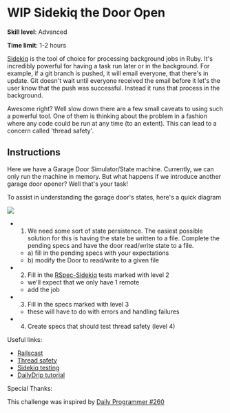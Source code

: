 # WIP Sidekiq the Door Open

**Skill level**: Advanced

**Time limit**: 1-2 hours

[Sidekiq] is the tool of choice for processing background jobs in Ruby. It's incredibly powerful for having a task run later or in the background. For example, if a git branch is pushed, it will email everyone, that there's in update. Git doesn't wait until everyone received the email before it let's the user know that the push was successful. Instead it runs that process in the background.

Awesome right? Well slow down there are a few small caveats to using such a powerful tool. One of them is thinking about the problem in a fashion where any code could be run at any time (to an extent). This can lead to a concern called 'thread safety'.

## Instructions

Here we have a Garage Door Simulator/State machine. Currently, we can only run the machine in memory. But what happens if we introduce another garage door opener? Well that's your task!

To assist in understanding the garage door's states, here's a quick diagram

![](https://github.com/paradime/sidekiq-the-door-open/blob/master/state-machine.png)

- 1) We need some sort of state persistence. The easiest possible solution for this is having the state be written to a file. Complete the pending specs and have the door read/write state to a file.
  - a) fill in the pending specs with your expectations
  - b) modify the Door to read/write to a given file
- 2) Fill in the [RSpec-Sidekiq] tests marked with level 2
  - we'll expect that we only have 1 remote
  - add the job
- 3) Fill in the specs marked with level 3
  - these will have to do with errors and handling failures
- 4) Create specs that should test thread safety (level 4)

Useful links:
- [Railscast]
- [Thread safety]
- [Sidekiq testing]
- [DailyDrip tutorial]

Special Thanks:

This challenge was inspired by [Daily Programmer #260]

[Sidekiq testing]:https://github.com/mperham/sidekiq/wiki/Testing
[Thread safety]:http://lucaguidi.com/2014/03/27/thread-safety-with-ruby.html
[DailyDrip tutorial]:https://www.youtube.com/watch?v=bfPb1zD91Rg&list=PLjeHh2LSCFrWGT5uVjUuFKAcrcj5kSai1
[Railscast]:http://railscasts.com/episodes/366-sidekiq
[RSpec-Sidekiq]:https://github.com/philostler/rspec-sidekiq
[Daily Programmer #260]:https://www.reddit.com/r/dailyprogrammer/comments/4cb7eh/20160328_challenge_260_easy_garage_door_opener/
[Sidekiq]:http://sidekiq.org/
